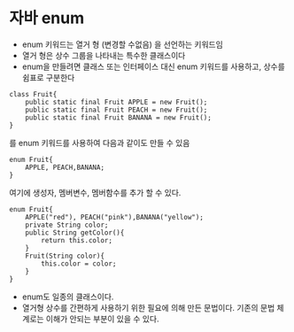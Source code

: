 # 자바 enum
* enum 키워드는 열거 형 (변경할 수없음) 을 선언하는 키워드임
* 열거 형은 상수 그룹을 나타내는 특수한 클래스이다
*  enum을 만들려면 클래스 또는 인터페이스 대신 enum 키워드를 사용하고, 상수를 쉼표로 구분한다  

```
class Fruit{
    public static final Fruit APPLE = new Fruit();
    public static final Fruit PEACH = new Fruit();
    public static final Fruit BANANA = new Fruit();
}
```  

를 enum 키워드를 사용하여 다음과 같이도 만들 수 있음  
```
enum Fruit{
    APPLE, PEACH,BANANA;
}
```  

여기에 생성자, 멤버변수, 멤버함수를 추가 할 수 있다.  
```
enum Fruit{
    APPLE("red"), PEACH("pink"),BANANA("yellow");
    private String color;
    public String getColor(){
        return this.color;
    }
    Fruit(String color){
        this.color = color;
    }
}
```  
* enum도 일종의 클래스이다. 
* 열거형 상수를 간편하게 사용하기 위한 필요에 의해 만든 문법이다. 기존의 문법 체계로는 이해가 안되는 부분이 있을 수 있다.